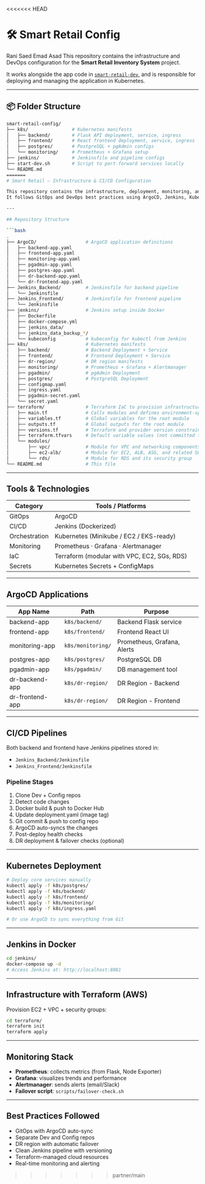 <<<<<<< HEAD
# 🛠️ Smart Retail Config
Rani Saed
Emad Asad
This repository contains the infrastructure and DevOps configuration for the **Smart Retail Inventory System** project.

It works alongside the app code in [`smart-retail-dev`](https://github.com/emadas12/smart-retail-dev), and is responsible for deploying and managing the application in Kubernetes.

---

## 📦 Folder Structure

```bash
smart-retail-config/
├── k8s/                # Kubernetes manifests
│   ├── backend/        # Flask API deployment, service, ingress
│   ├── frontend/       # React frontend deployment, service, ingress
│   ├── postgres/       # PostgreSQL + pgAdmin configs
│   └── monitoring/     # Prometheus + Grafana setup
├── jenkins/            # Jenkinsfile and pipeline configs
├── start-dev.sh        # Script to port-forward services locally
└── README.md
=======
# Smart Retail – Infrastructure & CI/CD Configuration

This repository contains the infrastructure, deployment, monitoring, and CI/CD configurations for the [Smart Retail Inventory System](https://github.com/RaniSaed/smart-retail-dev).  
It follows GitOps and DevOps best practices using ArgoCD, Jenkins, Kubernetes, Prometheus, and Terraform.

---

## Repository Structure

```bash
.
├── ArgoCD/                  # ArgoCD application definitions
│   ├── backend-app.yaml
│   ├── frontend-app.yaml
│   ├── monitoring-app.yaml
│   ├── pgadmin-app.yaml
│   ├── postgres-app.yaml
│   ├── dr-backend-app.yaml
│   └── dr-frontend-app.yaml
├── Jenkins_Backend/         # Jenkinsfile for backend pipeline
│   └── Jenkinsfile
├── Jenkins_Frontend/        # Jenkinsfile for frontend pipeline
│   └── Jenkinsfile
├── jenkins/                 # Jenkins setup inside Docker
│   ├── Dockerfile
│   ├── docker-compose.yml
│   ├── jenkins_data/
│   ├── jenkins_data_backup_*/ 
│   └── kubeconfig           # kubeconfig for kubectl from Jenkins
├── k8s/                     # Kubernetes manifests
│   ├── backend/             # Backend Deployment + Service
│   ├── frontend/            # Frontend Deployment + Service
│   ├── dr-region/           # DR region manifests
│   ├── monitoring/          # Prometheus + Grafana + Alertmanager
│   ├── pgadmin/             # pgAdmin Deployment
│   ├── postgres/            # PostgreSQL Deployment
│   ├── configmap.yaml
│   ├── ingress.yaml
│   ├── pgadmin-secret.yaml
│   └── secret.yaml
├── terraform/               # Terraform IaC to provision infrastructure
│   ├── main.tf              # Calls modules and defines environment-specific resources
│   ├── variables.tf         # Global variables for the root module
│   ├── outputs.tf           # Global outputs for the root module
│   ├── versions.tf          # Terraform and provider version constraints
│   ├── terraform.tfvars     # Default variable values (not committed to VCS for sensitive data)
│   └── modules/
│       ├── vpc/             # Module for VPC and networking components
│       ├── ec2-alb/         # Module for EC2, ALB, ASG, and related SGs
│       └── rds/             # Module for RDS and its security group
└── README.md                # This file
```

---

## Tools & Technologies

| Category        | Tools / Platforms                            |
|----------------|-----------------------------------------------|
| GitOps          | ArgoCD                                        |
| CI/CD           | Jenkins (Dockerized)                          |
| Orchestration   | Kubernetes (Minikube / EC2 / EKS-ready)       |
| Monitoring      | Prometheus · Grafana · Alertmanager           |
| IaC             | Terraform (modular with VPC, EC2, SGs, RDS)   |
| Secrets         | Kubernetes Secrets + ConfigMaps               |

---

## ArgoCD Applications

| App Name           | Path                       | Purpose                       |
|--------------------|----------------------------|-------------------------------|
| backend-app        | `k8s/backend/`             | Backend Flask service         |
| frontend-app       | `k8s/frontend/`            | Frontend React UI             |
| monitoring-app     | `k8s/monitoring/`          | Prometheus, Grafana, Alerts   |
| postgres-app       | `k8s/postgres/`            | PostgreSQL DB                 |
| pgadmin-app        | `k8s/pgadmin/`             | DB management tool            |
| dr-backend-app     | `k8s/dr-region/`           | DR Region - Backend           |
| dr-frontend-app    | `k8s/dr-region/`           | DR Region - Frontend          |

---

## CI/CD Pipelines

Both backend and frontend have Jenkins pipelines stored in:

- `Jenkins_Backend/Jenkinsfile`
- `Jenkins_Frontend/Jenkinsfile`

### Pipeline Stages

1. Clone Dev + Config repos  
2. Detect code changes  
3. Docker build & push to Docker Hub  
4. Update deployment.yaml (image tag)  
5. Git commit & push to config repo  
6. ArgoCD auto-syncs the changes  
7. Post-deploy health checks  
8. DR deployment & failover checks (optional)

---

## Kubernetes Deployment

```bash
# Deploy core services manually
kubectl apply -f k8s/postgres/
kubectl apply -f k8s/backend/
kubectl apply -f k8s/frontend/
kubectl apply -f k8s/monitoring/
kubectl apply -f k8s/ingress.yaml

# Or use ArgoCD to sync everything from Git
```

---

## Jenkins in Docker

```bash
cd jenkins/
docker-compose up -d
# Access Jenkins at: http://localhost:8081
```

---

## Infrastructure with Terraform (AWS)

Provision EC2 + VPC + security groups:

```bash
cd terraform/
terraform init
terraform apply
```

---

## Monitoring Stack

- **Prometheus**: collects metrics (from Flask, Node Exporter)  
- **Grafana**: visualizes trends and performance  
- **Alertmanager**: sends alerts (email/Slack)  
- **Failover script**: `scripts/failover-check.sh`

---

## Best Practices Followed

- GitOps with ArgoCD auto-sync
- Separate Dev and Config repos
- DR region with automatic failover
- Clean Jenkins pipeline with versioning
- Terraform-managed cloud resources
- Real-time monitoring and alerting
>>>>>>> partner/main

